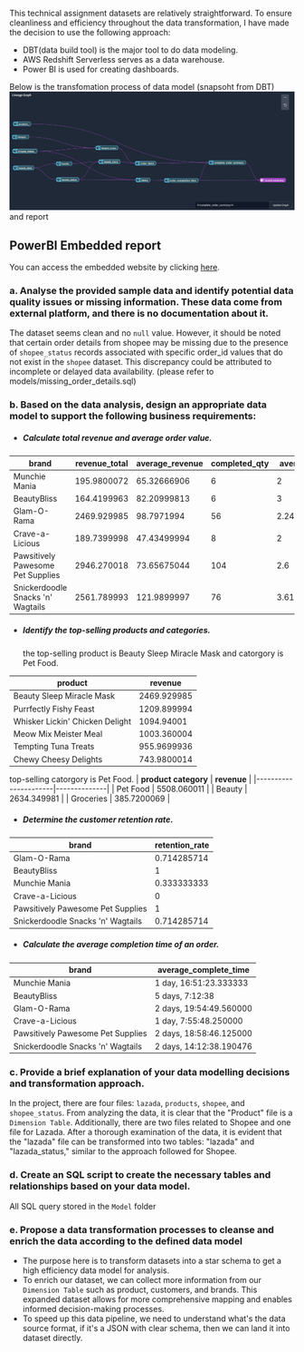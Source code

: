 This technical assignment datasets are relatively straightforward. To ensure cleanliness and efficiency throughout the data transformation, I have made the decision to use the following approach:
- DBT(data build tool) is the major tool to do data modeling.
- AWS Redshift Serverless serves as a data warehouse.
- Power BI is used for creating dashboards.

Below is the transfomation process of data model (snapsoht from DBT)
![alt text](https://github.com/becisgit/dbtdemo/blob/main/lineage.JPG)
and report

## PowerBI Embedded report

You can access the embedded website by clicking [here](https://app.powerbi.com/view?r=eyJrIjoiZGJkZTdmYzItNzNhOC00YWM2LWJiMmEtMzg2NTM2OTdhZDRkIiwidCI6ImRmNmUzMDVhLTJkZjItNGYxMy1hYjg1LWU4NTI4ZjViNDk3MSIsImMiOjEwfQ%3D%3D).

### a.	Analyse the provided sample data and identify potential data quality issues or missing information. These data come from external platform, and there is no documentation about it. 
The dataset seems clean and no `null` value. However, it should be noted that certain order details from shopee may be missing due to the presence of `shopee_status` records associated with specific order_id values that do not exist in the `shopee` dataset. This discrepancy could be attributed to incomplete or delayed data availability. (please refer to models/missing_order_details.sql)

### b.	Based on the data analysis, design an appropriate data model to support the following business requirements:
- ##### Calculate total revenue and average order value.
| **brand**                         | **revenue_total** | **average_revenue** | **completed_qty** | **average_qty** | 
|-----------------------------------|-------------------|---------------------|-------------------|-----------------|
| Munchie Mania                     | 195.9800072       | 65.32666906         | 6                 | 2               | 
| BeautyBliss                       | 164.4199963       | 82.20999813         | 6                 | 3               |
| Glam-O-Rama                       | 2469.929985       | 98.7971994          | 56                | 2.24            |
| Crave-a-Licious                   | 189.7399998       | 47.43499994         | 8                 | 2               |
| Pawsitively Pawesome Pet Supplies | 2946.270018       | 73.65675044         | 104               | 2.6             |
| Snickerdoodle Snacks 'n' Wagtails | 2561.789993       | 121.9899997         | 76                | 3.619047619     |


- ##### Identify the top-selling products and categories.
  the top-selling product is Beauty Sleep Miracle Mask and catorgory is Pet Food.
  
| **product**                     | **revenue** |
|---------------------------------|--------------|
| Beauty Sleep Miracle Mask       | 2469.929985  |
| Purrfectly Fishy Feast          | 1209.899994  |
| Whisker Lickin' Chicken Delight | 1094.94001   |
| Meow Mix Meister Meal           | 1003.360004  |
| Tempting Tuna Treats            | 955.9699936  |
| Chewy Cheesy Delights           | 743.9800014  |

top-selling catorgory is Pet Food.
| **product category** | **revenue** |
|----------------------|--------------|
| Pet Food             | 5508.060011  |
| Beauty               | 2634.349981  |
| Groceries            | 385.7200069  |

- ##### Determine the customer retention rate.
| **brand**                         | **retention_rate** |
|-----------------------------------|--------------------|
| Glam-O-Rama                       | 0.714285714        |
| BeautyBliss                       | 1                  |
| Munchie Mania                     | 0.333333333        |
| Crave-a-Licious                   | 0                  |
| Pawsitively Pawesome Pet Supplies | 1                  |
| Snickerdoodle Snacks 'n' Wagtails | 0.714285714        |

- ##### Calculate the average completion time of an order.
| **brand**                         | **average_complete_time** |
|-----------------------------------|---------------------------|
| Munchie Mania                     | 1 day, 16:51:23.333333    |
| BeautyBliss                       | 5 days, 7:12:38           |
| Glam-O-Rama                       | 2 days, 19:54:49.560000   |
| Crave-a-Licious                   | 1 day, 7:55:48.250000     |
| Pawsitively Pawesome Pet Supplies | 2 days, 18:58:46.125000   |
| Snickerdoodle Snacks 'n' Wagtails | 2 days, 14:12:38.190476   |

### c. Provide a brief explanation of your data modelling decisions and transformation approach.
In the project, there are four files: `lazada`, `products`, `shopee`, and `shopee_status`.
From analyzing the data, it is clear that the "Product" file is a `Dimension Table`. Additionally, there are two files related to Shopee and one file for Lazada.
After a thorough examination of the data, it is evident that the "lazada" file can be transformed into two tables: "lazada" and "lazada_status," similar to the approach followed for Shopee.


### d. Create an SQL script to create the necessary tables and relationships based on your data model.
All SQL query stored in the `Model` folder 

### e.	Propose a data transformation processes to cleanse and enrich the data according to the defined data model
- The purpose here is to transform datasets into a star schema to get a high efficiency data model for analysis.
- To enrich our dataset, we can collect more information from our `Dimension Table` such as product, customers, and brands. This expanded dataset allows for more comprehensive mapping and enables informed decision-making processes.
- To speed up this data pipeline, we need to understand what's the data source format, if it's a JSON with clear schema, then we can land it into dataset directly. 

